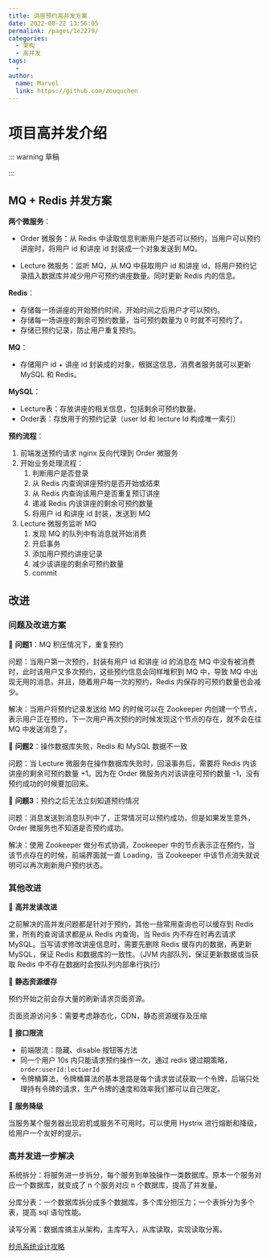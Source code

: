 ```yaml
---
title: 讲座预约高并发方案
date: 2022-08-22 13:56:05
permalink: /pages/1e2279/
categories:
  - 架构
  - 高并发
tags:
  - 
author: 
  name: Marvel
  link: https://github.com/zouquchen
---
```

# 项目高并发介绍

::: warning 草稿

:::

## MQ + Redis 并发方案

**两个微服务**：

- Order 微服务：从 Redis 中读取信息判断用户是否可以预约，当用户可以预约讲座时，将用户 id 和讲座 id 封装成一个对象发送到 MQ。

- Lecture 微服务：监听 MQ，从 MQ 中获取用户 id 和讲座 id，将用户预约记录插入数据库并减少用户可预约讲座数量。同时更新 Redis 内的信息。

**Redis**：

- 存储每一场讲座的开始预约时间，开始时间之后用户才可以预约。
- 存储每一场讲座的剩余可预约数量，当可预约数量为 0 时就不可预约了。
- 存储已预约记录，防止用户重复预约。

**MQ**：

- 存储用户 id + 讲座 id 封装成的对象，根据这信息，消费者服务就可以更新 MySQL 和 Redis。

**MySQL**：

- Lecture表：存放讲座的相关信息，包括剩余可预约数量。
- Order表：存放用于的预约记录（user Id 和 lecture Id 构成唯一索引）

**预约流程**：

1. 前端发送预约请求 nginx 反向代理到 Order 微服务
2. 开始业务处理流程：
   1. 判断用户是否登录
   2. 从 Redis 内查询讲座预约是否开始或结束
   3. 从 Redis 内查询该用户是否重复预订讲座
   4. 递减 Redis 内该讲座的剩余可预约数量
   5. 将用户 id 和讲座 id 封装，发送到 MQ
3. Lecture 微服务监听 MQ
   1. 发现 MQ 的队列中有消息就开始消费
   2. 开启事务
   3. 添加用户预约讲座记录
   4. 减少该讲座的剩余可预约数量
   5. commit

## 改进

### 问题及改进方案

🔶 **问题1**：MQ 积压情况下，重复预约

问题：当用户第一次预约，封装有用户 id 和讲座 id 的消息在 MQ 中没有被消费时，此时该用户又多次预约，这些预约信息会同样堆积到 MQ 中，导致 MQ 中出现无用的消息。并且，随着用户每一次的预约，Redis 内保存的可预约数量也会减少。

解决：当用户将预约记录发送给 MQ 的时候可以在 Zookeeper 内创建一个节点，表示用户正在预约，下一次用户再次预约的时候发现这个节点的存在，就不会在往 MQ 中发送消息了。

🔶 **问题2**：操作数据库失败，Redis 和 MySQL 数据不一致

问题：当 Lecture 微服务在操作数据库失败时，回滚事务后，需要将 Redis 内该讲座的剩余可预约数量 +1。因为在 Order 微服务内对该讲座可预约数量 -1，没有预约成功的时候要加回来。

🔶 **问题3**：预约之后无法立刻知道预约情况

问题：消息发送到消息队列中了，正常情况可以预约成功，但是如果发生意外，Order 微服务也不知道是否预约成功。

解决：使用 Zookeeper 做分布式协调，Zookeeper 中的节点表示正在预约，当该节点存在的时候，前端界面就一直 Loading，当 Zookeeper 中该节点消失就说明可以再次刷新用户预约状态。

### 其他改进

🔶 **高并发读改进**

之前解决的高并发问题都是针对于预约，其他一些常用查询也可以缓存到 Redis 里，所有的查询请求都是从 Redis 内查询，当 Redis 内不存在时再去请求 MySQL。当写请求修改讲座信息时，需要先删除 Redis 缓存内的数据，再更新 MySQL，保证 Redis 和数据库的一致性。（JVM 内部队列，保证更新数据或当获取 Redis 中不存在数据时会按队列内部串行执行）

🔶 **静态资源缓存**

预约开始之前会存大量的刷新请求页面资源。

页面资源访问多：需要考虑静态化，CDN，静态资源缓存及压缩

🔶 **接口限流**

- 前端限流：隐藏、disable 按钮等方法
- 同一个用户 10s 内只能请求预约操作一次，通过 redis 键过期策略，`order:userId:lectuerId`
- 令牌桶算法，令牌桶算法的基本思路是每个请求尝试获取一个令牌，后端只处理持有令牌的请求，生产令牌的速度和效率我们都可以自己限定。

🔶 **服务降级**

当服务某个服务器出现宕机或服务不可用时，可以使用 Hystrix 进行熔断和降级，给用户一个友好的提示。

### 高并发进一步解决

系统拆分：将服务进一步拆分，每个服务到单独操作一类数据库。原本一个服务对应一个数据库，就变成了 n 个服务对应 n 个数据库，提高了并发量。

分库分表：一个数据库拆分成多个数据库，多个库分担压力；一个表拆分为多个表，提高 sql 语句性能。

读写分离：数据库搞主从架构，主库写入，从库读取，实现读取分离。



[秒杀系统设计攻略](https://www.cnblogs.com/chendezhen/p/16409451.html)